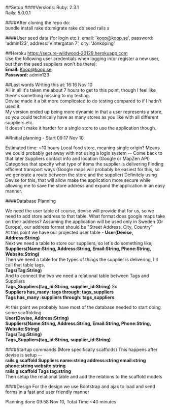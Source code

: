 ##Setup
####Versions:
  Ruby: 2.3.1  
  Rails: 5.0.0.1
  
####After cloning the repo do:  
    bundle install
    rake db:migrate
    rake db:seed
    rails s

####User seed data (for login etc.):
    email: 'koop@koop.se',
    password: 'admin123',
    address:'Vintergatan 7',
    city: 'Jönköping'
    
##Heroku
https://secure-wildwood-20129.herokuapp.com  
Use the following user credentials when logging in(or register a new user, but then the seed suppliers won't be there):  
**Email:** Koop@koop.se  
**Password:** admin123

##Last words
Writing this at: 16:16 Nov 10  
All in all it's taken me about 7 hours to get to this point, though I feel like there's something missing to my testing.  
Devise made it a bit more complicated to do testing compared to if I hadn't used it.  
My version ended up being more dynamic in that a user represents a store, so you could technically have as many stores as you like with all different suppliers etc.  
It doesn't make it harder for a single store to use the application though.  

 
##Initial planning - Start 09:17 Nov 10

Estimated time: ~10 hours
Local food store, meaning single origin? Means we could probably get away with not using a login system -- Come back to that later
Suppliers contact info and location (Google or MapZen API)
Categories that specify what type of items the supplier is delivering
Finding efficient transport ways (Google maps will probably be easiest for this, so we generate a route between the store and the supplier)
Definitely using Devise for this, that will allow make the application more secure while allowing me to save the store address and expand the application in an easy manner.

####Database Planning

We need the user table of course, devise will provide that for us, so we need to add store address to that table. What format does google maps take on their address? Assuming the application will be used only in Sweden (Or Europe), our address format should be "Street Address, City, Country"  
At this point we have our projected user table - **User(Devise, Address:String)**  
Next we need a table to store our suppliers, so let's do something like;  
**Suppliers(Name:String, Address:String, Email:String, Phone:String, Website:String)**  
Then we need a table for the types of things the supplier is delivering, I'll call that table tags.  
**Tags(Tag:String)**  
And to connect the two we need a relational table between Tags and Suppliers  
**Tags_Suppliers(tag_id:String, supplier_id:String)**
So  
**Suppliers has_many :tags through: tags_suppliers**  
**Tags has_many :suppliers through: tags_suppliers**  

At this point we probably have most of the database needed to start doing some scaffolding  
**User(Devise, Address:String)  
Suppliers(Name:String, Address:String, Email:String, Phone:String, Website:String)  
Tags(Tag:String)  
Tags_Suppliers(tag_id:String, supplier_id:String)**  

####Startup commands (More specifically scaffolds)
This happens after devise is setup --  
**rails g scaffold Suppliers name:string address:string email:string phone:string website:string  
rails g scaffold Tags tag:string**  
Then setup the relational table and add the relations to the scaffold models 

####Design
For the design we use Bootstrap and ajax to load and send forms in a fast and user friendly manner

Planning done 09:58 Nov 10, Total Time ~40 minutes


